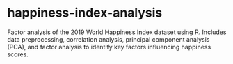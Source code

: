 # happiness-index-analysis
Factor analysis of the 2019 World Happiness Index dataset using R. Includes data preprocessing, correlation analysis, principal component analysis (PCA), and factor analysis to identify key factors influencing happiness scores.
